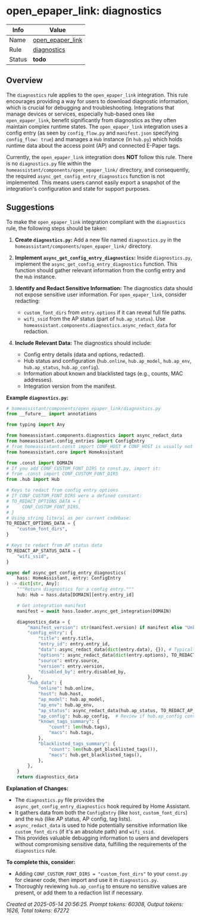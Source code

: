 # open_epaper_link: diagnostics

| Info   | Value                                                                    |
|--------|--------------------------------------------------------------------------|
| Name   | [open_epaper_link](https://github.com/OpenEPaperLink/Home_Assistant_Integration) |
| Rule   | [diagnostics](https://developers.home-assistant.io/docs/core/integration-quality-scale/rules/diagnostics)                                                     |
| Status | **todo**                                       |

## Overview

The `diagnostics` rule applies to the `open_epaper_link` integration. This rule encourages providing a way for users to download diagnostic information, which is crucial for debugging and troubleshooting. Integrations that manage devices or services, especially hub-based ones like `open_epaper_link`, benefit significantly from diagnostics as they often maintain complex runtime states. The `open_epaper_link` integration uses a config entry (as seen by `config_flow.py` and `manifest.json` specifying `config_flow: true`) and manages a `Hub` instance (in `hub.py`) which holds runtime data about the access point (AP) and connected E-Paper tags.

Currently, the `open_epaper_link` integration does **NOT** follow this rule.
There is no `diagnostics.py` file within the `homeassistant/components/open_epaper_link/` directory, and consequently, the required `async_get_config_entry_diagnostics` function is not implemented. This means users cannot easily export a snapshot of the integration's configuration and state for support purposes.

## Suggestions

To make the `open_epaper_link` integration compliant with the `diagnostics` rule, the following steps should be taken:

1.  **Create `diagnostics.py`:**
    Add a new file named `diagnostics.py` in the `homeassistant/components/open_epaper_link/` directory.

2.  **Implement `async_get_config_entry_diagnostics`:**
    Inside `diagnostics.py`, implement the `async_get_config_entry_diagnostics` function. This function should gather relevant information from the config entry and the `Hub` instance.

3.  **Identify and Redact Sensitive Information:**
    The diagnostics data should not expose sensitive user information. For `open_epaper_link`, consider redacting:
    *   `custom_font_dirs` from `entry.options` if it can reveal full file paths.
    *   `wifi_ssid` from the AP status (part of `hub.ap_status`).
    Use `homeassistant.components.diagnostics.async_redact_data` for redaction.

4.  **Include Relevant Data:**
    The diagnostics should include:
    *   Config entry details (data and options, redacted).
    *   Hub status and configuration (`hub.online`, `hub.ap_model`, `hub.ap_env`, `hub.ap_status`, `hub.ap_config`).
    *   Information about known and blacklisted tags (e.g., counts, MAC addresses).
    *   Integration version from the manifest.

**Example `diagnostics.py`:**

```python
# homeassistant/components/open_epaper_link/diagnostics.py
from __future__ import annotations

from typing import Any

from homeassistant.components.diagnostics import async_redact_data
from homeassistant.config_entries import ConfigEntry
# from homeassistant.const import CONF_HOST # CONF_HOST is usually not sensitive for local IPs
from homeassistant.core import HomeAssistant

from .const import DOMAIN
# If you add CONF_CUSTOM_FONT_DIRS to const.py, import it:
# from .const import CONF_CUSTOM_FONT_DIRS
from .hub import Hub

# Keys to redact from config entry options
# If CONF_CUSTOM_FONT_DIRS were a defined constant:
# TO_REDACT_OPTIONS_DATA = {
#     CONF_CUSTOM_FONT_DIRS,
# }
# Using string literal as per current codebase:
TO_REDACT_OPTIONS_DATA = {
    "custom_font_dirs",
}

# Keys to redact from AP status data
TO_REDACT_AP_STATUS_DATA = {
    "wifi_ssid",
}

async def async_get_config_entry_diagnostics(
    hass: HomeAssistant, entry: ConfigEntry
) -> dict[str, Any]:
    """Return diagnostics for a config entry."""
    hub: Hub = hass.data[DOMAIN][entry.entry_id]

    # Get integration manifest
    manifest = await hass.loader.async_get_integration(DOMAIN)

    diagnostics_data = {
        "manifest_version": str(manifest.version) if manifest else "Unknown",
        "config_entry": {
            "title": entry.title,
            "entry_id": entry.entry_id,
            "data": async_redact_data(dict(entry.data), {}), # Typically CONF_HOST, not redacted
            "options": async_redact_data(dict(entry.options), TO_REDACT_OPTIONS_DATA),
            "source": entry.source,
            "version": entry.version,
            "disabled_by": entry.disabled_by,
        },
        "hub_data": {
            "online": hub.online,
            "host": hub.host,
            "ap_model": hub.ap_model,
            "ap_env": hub.ap_env,
            "ap_status": async_redact_data(hub.ap_status, TO_REDACT_AP_STATUS_DATA),
            "ap_config": hub.ap_config,  # Review if hub.ap_config contains sensitive data
            "known_tags_summary": {
                "count": len(hub.tags),
                "macs": hub.tags,
            },
            "blacklisted_tags_summary": {
                "count": len(hub.get_blacklisted_tags()),
                "macs": hub.get_blacklisted_tags(),
            },
        },
    }
    return diagnostics_data

```

**Explanation of Changes:**

*   The `diagnostics.py` file provides the `async_get_config_entry_diagnostics` hook required by Home Assistant.
*   It gathers data from both the `ConfigEntry` (like `host`, `custom_font_dirs`) and the `Hub` (like AP status, AP config, tag lists).
*   `async_redact_data` is used to hide potentially sensitive information like `custom_font_dirs` (if it's an absolute path) and `wifi_ssid`.
*   This provides valuable debugging information to users and developers without compromising sensitive data, fulfilling the requirements of the `diagnostics` rule.

**To complete this, consider:**
*   Adding `CONF_CUSTOM_FONT_DIRS = "custom_font_dirs"` to your `const.py` for cleaner code, then import and use it in `diagnostics.py`.
*   Thoroughly reviewing `hub.ap_config` to ensure no sensitive values are present, or add them to a redaction list if necessary.

_Created at 2025-05-14 20:56:25. Prompt tokens: 60308, Output tokens: 1626, Total tokens: 67272_
